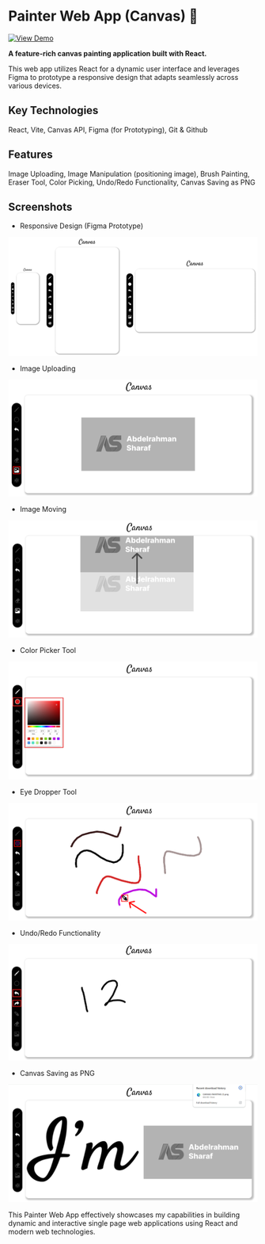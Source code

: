 # Painter Web App (Canvas) 🎨
[![View Demo](https://img.shields.io/badge/View-Demo-blue?style=plastic&logo=google-chrome)](https://eng-abdelrahman-sharaf.github.io/canvas/)

**A feature-rich canvas painting application built with React.**

This web app utilizes React for a dynamic user interface and leverages Figma to prototype a responsive design that adapts seamlessly across various devices.

## Key Technologies

React, Vite, Canvas API, Figma (for Prototyping), Git & Github

## Features
Image Uploading, Image Manipulation (positioning image), Brush Painting, Eraser Tool, Color Picking, Undo/Redo Functionality, Canvas Saving as PNG

## Screenshots

- Responsive Design (Figma Prototype)

![prototype](./readme-images/prototype.png)

- Image Uploading

![image-uploading](./readme-images/imageUploading.png)

- Image Moving

![image-moving](./readme-images/imageMoving.png)

- Color Picker Tool

![Color-picker](./readme-images/colorPicker.png)

- Eye Dropper Tool

![eye-dropper](./readme-images/eyeDropper.png)

- Undo/Redo Functionality

![undo-redo](./readme-images/undoRedo.png)

- Canvas Saving as PNG

![canvas-saving](./readme-images/canvasSaving.png)

This Painter Web App effectively showcases my capabilities in building dynamic and interactive single page web applications using React and modern web technologies.
